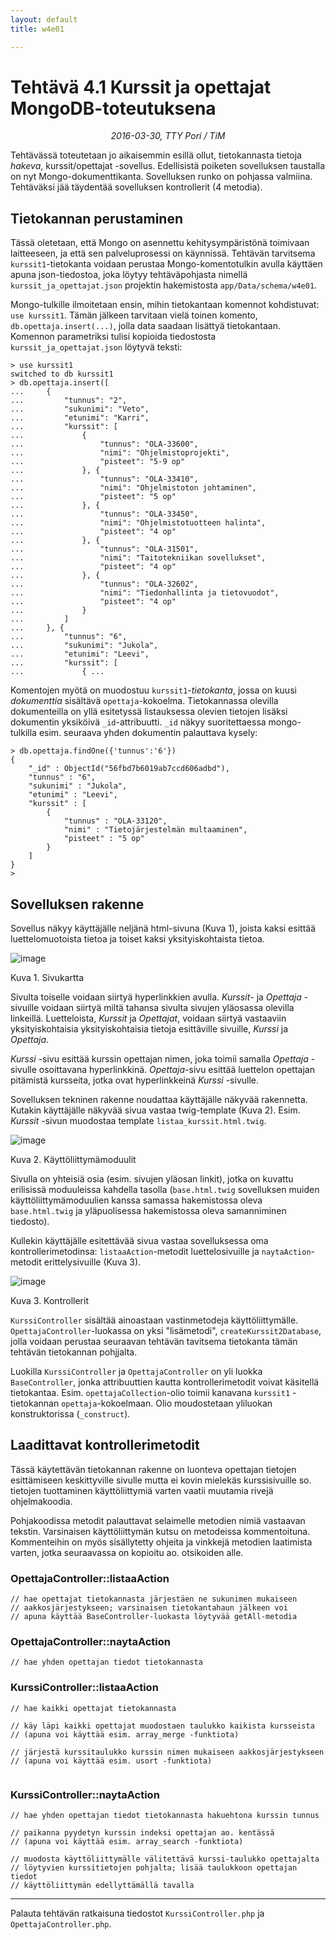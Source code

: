 ```yaml
---
layout: default
title: w4e01

---
```


# Tehtävä 4.1 Kurssit ja opettajat MongoDB-toteutuksena

*<center>2016-03-30, TTY Pori / TiM</center>*

Tehtävässä toteutetaan jo aikaisemmin esillä ollut, tietokannasta tietoja *hakeva*, kurssit/opettajat -sovellus. Edellisistä poiketen sovelluksen taustalla on nyt Mongo-dokumenttikanta. Sovelluksen runko on pohjassa valmiina. Tehtäväksi jää täydentää sovelluksen kontrollerit (4 metodia).

## Tietokannan perustaminen

Tässä oletetaan, että Mongo on asennettu kehitysympäristönä toimivaan laitteeseen, ja että sen palveluprosessi on käynnissä. Tehtävän tarvitsema `kurssit1`-tietokanta voidaan perustaa Mongo-komentotulkin avulla käyttäen apuna json-tiedostoa, joka löytyy tehtäväpohjasta nimellä `kurssit_ja_opettajat.json` projektin hakemistosta `app/Data/schema/w4e01`.

Mongo-tulkille ilmoitetaan ensin, mihin tietokantaan komennot kohdistuvat: `use kurssit1`. Tämän jälkeen tarvitaan vielä toinen komento, `db.opettaja.insert(...)`, jolla data saadaan lisättyä tietokantaan. Komennon parametriksi tulisi kopioida  tiedostosta `kurssit_ja_opettajat.json` löytyvä teksti:

~~~~
> use kurssit1
switched to db kurssit1
> db.opettaja.insert([
...     {
...         "tunnus": "2",
...         "sukunimi": "Veto",
...         "etunimi": "Karri",
...         "kurssit": [
...             {
...                 "tunnus": "OLA-33600",
...                 "nimi": "Ohjelmistoprojekti",
...                 "pisteet": "5-9 op"
...             }, {
...                 "tunnus": "OLA-33410",
...                 "nimi": "Ohjelmistoton johtaminen",
...                 "pisteet": "5 op"
...             }, {
...                 "tunnus": "OLA-33450",
...                 "nimi": "Ohjelmistotuotteen halinta",
...                 "pisteet": "4 op"
...             }, {
...                 "tunnus": "OLA-31501",
...                 "nimi": "Taitotekniikan sovellukset",
...                 "pisteet": "4 op"
...             }, {
...                 "tunnus": "OLA-32602",
...                 "nimi": "Tiedonhallinta ja tietovuodot",
...                 "pisteet": "4 op"
...             }
...         ]
...     }, {
...         "tunnus": "6",
...         "sukunimi": "Jukola",
...         "etunimi": "Leevi",
...         "kurssit": [
...             { ...
~~~~

Komentojen myötä on muodostuu `kurssit1`-*tietokanta*, jossa on kuusi *dokumenttia*   sisältävä `opettaja`-kokoelma. Tietokannassa olevilla dokumenteilla on yllä esitetyssä listauksessa olevien tietojen lisäksi dokumentin yksiköivä `_id`-attribuutti. `_id` näkyy suoritettaessa mongo-tulkilla esim. seuraava yhden dokumentin palauttava kysely:

~~~
> db.opettaja.findOne({'tunnus':'6'})
{
	"_id" : ObjectId("56fbd7b6019ab7ccd606adbd"),
	"tunnus" : "6",
	"sukunimi" : "Jukola",
	"etunimi" : "Leevi",
	"kurssit" : [
		{
			"tunnus" : "OLA-33120",
			"nimi" : "Tietojärjestelmän multaaminen",
			"pisteet" : "5 op"
		}
	]
}
> 
~~~


## Sovelluksen rakenne

Sovellus näkyy käyttäjälle neljänä html-sivuna (Kuva 1), joista kaksi esittää luettelomuotoista tietoa ja toiset kaksi yksityiskohtaista tietoa. 



![image](https://googledrive.com/host/0B1coP55W7HXLblVTTkdSV1RPVjQ/tkj/w4e01/w4e01_sivukartta.png)

Kuva 1. Sivukartta

Sivulta toiselle voidaan siirtyä hyperlinkkien avulla. *Kurssit*- ja *Opettaja* -sivuille voidaan siirtyä miltä tahansa sivulta sivujen yläosassa olevilla linkeillä. Luetteloista, *Kurssit* ja *Opettajat*, voidaan siirtyä vastaaviin yksityiskohtaisia yksityiskohtaisia tietoja esittäville sivuille, *Kurssi* ja *Opettaja*.

 *Kurssi* -sivu esittää kurssin opettajan nimen, joka toimii samalla *Opettaja* -sivulle osoittavana hyperlinkkinä. *Opettaja*-sivu esittää luettelon opettajan pitämistä kursseita, jotka ovat hyperlinkkeinä *Kurssi* -sivulle.

Sovelluksen tekninen rakenne noudattaa käyttäjälle näkyvää rakennetta. Kutakin käyttäjälle näkyvää sivua vastaa twig-template (Kuva 2). Esim. *Kurssit* -sivun muodostaa template `listaa_kurssit.html.twig`.

![image](https://googledrive.com/host/0B1coP55W7HXLblVTTkdSV1RPVjQ/tkj/w4e01/w4e01_twigit.png)

Kuva 2. Käyttöliittymämoduulit

Sivulla on yhteisiä osia (esim. sivujen yläosan linkit), jotka on kuvattu erilisissä moduuleissa kahdella tasolla (`base.html.twig` sovelluksen muiden käyttöliittymämoduulien kanssa samassa  hakemistossa oleva `base.html.twig` ja yläpuolisessa hakemistossa oleva samanniminen tiedosto).

Kullekin käyttäjälle esitettävää sivua vastaa sovelluksessa oma kontrollerimetodinsa: `listaaAction`-metodit luettelosivuille ja `naytaAction`-metodit erittelysivuille (Kuva 3). 

![image](https://googledrive.com/host/0B1coP55W7HXLblVTTkdSV1RPVjQ/tkj/w4e01/w4e01_kontrollerit.png)

Kuva 3. Kontrollerit

`KurssiController` sisältää ainoastaan vastinmetodeja käyttöliittymälle. `OpettajaController`-luokassa on  yksi "lisämetodi", `createKurssit2Database`, jolla voidaan perustaa seuraavan tehtävän tavitsema tietokanta tämän tehtävän tietokannan pohjjalta.

Luokilla `KurssiController` ja `OpettajaController` on yli luokka `BaseController`, jonka attribuuttien kautta kontrollerimetodit voivat käsitellä tietokantaa. Esim. `opettajaCollection`-olio toimii kanavana  `kurssit1` -tietokannan `opettaja`-kokoelmaan. Olio moudostetaan yliluokan konstruktorissa (`_construct`).


## Laadittavat kontrollerimetodit

Tässä käytettävän tietokannan rakenne on luonteva opettajan tietojen esittämiseen keskittyville sivulle mutta ei kovin mielekäs kurssisivuille so. tietojen tuottaminen käyttöliittymiä varten vaatii muutamia rivejä ohjelmakoodia.

Pohjakoodissa metodit palauttavat selaimelle metodien nimiä vastaavan tekstin. Varsinaisen käyttöliittymän kutsu on metodeissa kommentoituna. Kommenteihin on myös sisällytetty ohjeita ja vinkkejä metodien laatimista varten, jotka seuraavassa on kopioitu ao. otsikoiden alle. 

### OpettajaController::listaaAction

~~~
// hae opettajat tietokannasta järjestäen ne sukunimen mukaiseen
// aakkosjärjestykseen; varsinaisen tietokantahaun jälkeen voi
// apuna käyttää BaseController-luokasta löytyvää getAll-metodia

~~~

### OpettajaController::naytaAction

~~~
// hae yhden opettajan tiedot tietokannasta
~~~

### KurssiController::listaaAction

~~~
// hae kaikki opettajat tietokannasta
        
// käy läpi kaikki opettajat muodostaen taulukko kaikista kursseista
// (apuna voi käyttää esim. array_merge -funktiota) 
        
// järjestä kurssitaulukko kurssin nimen mukaiseen aakkosjärjestykseen
// (apuna voi käyttää esim. usort -funktiota)
        
~~~

### KurssiController::naytaAction

~~~
// hae yhden opettajan tiedot tietokannasta hakuehtona kurssin tunnus

// paikanna pyydetyn kurssin indeksi opettajan ao. kentässä
// (apuna voi käyttää esim. array_search -funktiota) 
        
// muodosta käyttöliittymälle välitettävä kurssi-taulukko opettajalta
// löytyvien kurssitietojen pohjalta; lisää taulukkoon opettajan tiedot
// käyttöliittymän edellyttämällä tavalla

~~~


---

Palauta tehtävän ratkaisuna tiedostot `KurssiController.php` ja `OpettajaController.php`.


